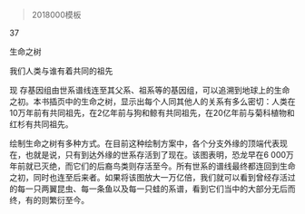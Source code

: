 # 
> 2018000模板



37

生命之树

我们人类与谁有着共同的祖先


现 存基因组由世系谱线连至其父系、祖系等的基因组，可以追溯到地球上的生命之初。本书插页中的生命之树，显示出每个人同其他人的关系有多么密切：人类在10万年前有共同祖先，在2亿年前与狗和鲸有共同祖先，在20亿年前与菊科植物和红杉有共同祖先。

绘制生命之树有多种方式。在目前这种绘制方案中，各个分支外缘的顶端代表现在，也就是说，只有到达外缘的世系存活到了现在。该图表明，恐龙早在6 000万年前就已灭绝，而它们的后裔鸟类则存活至今。所有世系的谱线最终都连回到生命之初，同时也连至后来者。如果将该图放大一万亿倍，我们就可以看到曾经存活过的每一只两翼昆虫、每一条鱼以及每一只蛙的系谱，看到它们当中的大部分无后而终，有的则繁衍至今。


